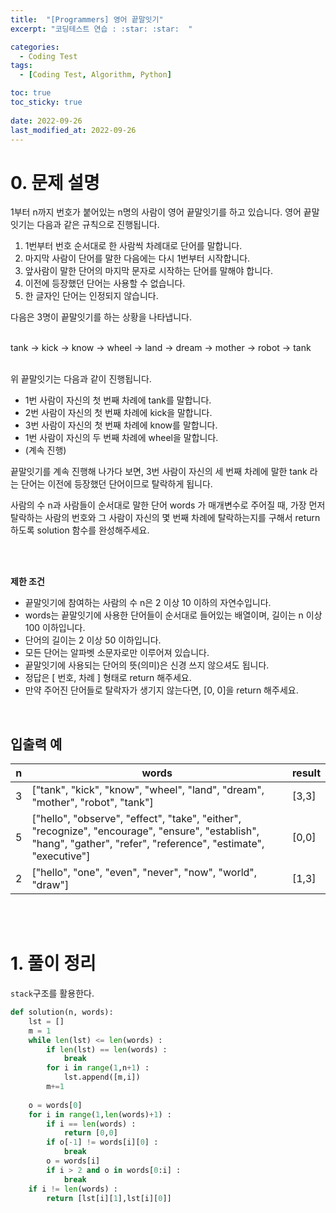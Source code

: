 ```yaml
---
title:  "[Programmers] 영어 끝말잇기"
excerpt: "코딩테스트 연습 : :star: :star:  "

categories:
  - Coding Test
tags:
  - [Coding Test, Algorithm, Python]

toc: true
toc_sticky: true
 
date: 2022-09-26
last_modified_at: 2022-09-26
---
```



# 0. 문제 설명

1부터 n까지 번호가 붙어있는 n명의 사람이 영어 끝말잇기를 하고 있습니다. 영어 끝말잇기는 다음과 같은 규칙으로 진행됩니다.
  
  1. 1번부터 번호 순서대로 한 사람씩 차례대로 단어를 말합니다.
  2. 마지막 사람이 단어를 말한 다음에는 다시 1번부터 시작합니다.
  3. 앞사람이 말한 단어의 마지막 문자로 시작하는 단어를 말해야 합니다.
  4. 이전에 등장했던 단어는 사용할 수 없습니다.
  5. 한 글자인 단어는 인정되지 않습니다.

다음은 3명이 끝말잇기를 하는 상황을 나타냅니다.<br><br>

tank → kick → know → wheel → land → dream → mother → robot → tank<br><br>

위 끝말잇기는 다음과 같이 진행됩니다.


  - 1번 사람이 자신의 첫 번째 차례에 tank를 말합니다.
  - 2번 사람이 자신의 첫 번째 차례에 kick을 말합니다.
  - 3번 사람이 자신의 첫 번째 차례에 know를 말합니다.
  - 1번 사람이 자신의 두 번째 차례에 wheel을 말합니다.
  - (계속 진행)

끝말잇기를 계속 진행해 나가다 보면, 3번 사람이 자신의 세 번째 차례에 말한 tank 라는 단어는 이전에 등장했던 단어이므로 탈락하게 됩니다.<br>

사람의 수 n과 사람들이 순서대로 말한 단어 words 가 매개변수로 주어질 때, 가장 먼저 탈락하는 사람의 번호와 그 사람이 자신의 몇 번째 차례에 탈락하는지를 구해서 return 하도록 solution 함수를 완성해주세요.


<br><br>

**제한 조건**

- 끝말잇기에 참여하는 사람의 수 n은 2 이상 10 이하의 자연수입니다.
- words는 끝말잇기에 사용한 단어들이 순서대로 들어있는 배열이며, 길이는 n 이상 100 이하입니다.
- 단어의 길이는 2 이상 50 이하입니다.
- 모든 단어는 알파벳 소문자로만 이루어져 있습니다.
- 끝말잇기에 사용되는 단어의 뜻(의미)은 신경 쓰지 않으셔도 됩니다.
- 정답은 [ 번호, 차례 ] 형태로 return 해주세요.
- 만약 주어진 단어들로 탈락자가 생기지 않는다면, [0, 0]을 return 해주세요.

<br>

## 입출력 예

|n|words| result |
|---|---|---|
|3|	["tank", "kick", "know", "wheel", "land", "dream", "mother", "robot", "tank"]|	[3,3]|
|5|	["hello", "observe", "effect", "take", "either", "recognize", "encourage", "ensure", "establish", "hang", "gather", "refer", "reference", "estimate", "executive"]	|[0,0]|
|2|	["hello", "one", "even", "never", "now", "world", "draw"]|	[1,3]|



<br><br>

# 1. 풀이 정리

`stack`구조를 활용한다.

```python
def solution(n, words):
    lst = []
    m = 1
    while len(lst) <= len(words) :
        if len(lst) == len(words) : 
            break 
        for i in range(1,n+1) : 
            lst.append([m,i])
        m+=1
    
    o = words[0]
    for i in range(1,len(words)+1) :
        if i == len(words) :
            return [0,0]
        if o[-1] != words[i][0] : 
            break
        o = words[i]
        if i > 2 and o in words[0:i] : 
            break
    if i != len(words) : 
        return [lst[i][1],lst[i][0]]


```


<br>
